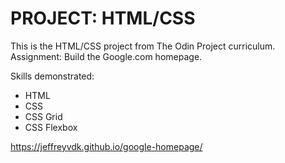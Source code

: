 PROJECT: HTML/CSS
=============

This is the HTML/CSS project from The Odin Project curriculum.
Assignment: Build the Google.com homepage.

Skills demonstrated: 
- HTML
- CSS
- CSS Grid
- CSS Flexbox

https://jeffreyvdk.github.io/google-homepage/
